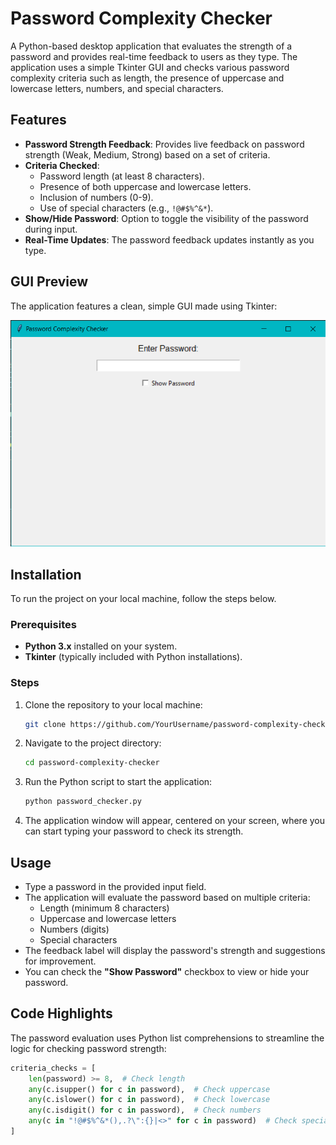 # Password Complexity Checker

A Python-based desktop application that evaluates the strength of a password and provides real-time feedback to users as they type. The application uses a simple Tkinter GUI and checks various password complexity criteria such as length, the presence of uppercase and lowercase letters, numbers, and special characters.

## Features

- **Password Strength Feedback**: Provides live feedback on password strength (Weak, Medium, Strong) based on a set of criteria.
- **Criteria Checked**:
  - Password length (at least 8 characters).
  - Presence of both uppercase and lowercase letters.
  - Inclusion of numbers (0-9).
  - Use of special characters (e.g., `!@#$%^&*`).
- **Show/Hide Password**: Option to toggle the visibility of the password during input.
- **Real-Time Updates**: The password feedback updates instantly as you type.

## GUI Preview

The application features a clean, simple GUI made using Tkinter:

![App Screenshot](screenshot.png)

## Installation

To run the project on your local machine, follow the steps below.

### Prerequisites

- **Python 3.x** installed on your system.
- **Tkinter** (typically included with Python installations).

### Steps

1. Clone the repository to your local machine:
    ```bash
    git clone https://github.com/YourUsername/password-complexity-checker.git
    ```

2. Navigate to the project directory:
    ```bash
    cd password-complexity-checker
    ```

3. Run the Python script to start the application:
    ```bash
    python password_checker.py
    ```

4. The application window will appear, centered on your screen, where you can start typing your password to check its strength.

## Usage

- Type a password in the provided input field.
- The application will evaluate the password based on multiple criteria:
  - Length (minimum 8 characters)
  - Uppercase and lowercase letters
  - Numbers (digits)
  - Special characters
- The feedback label will display the password's strength and suggestions for improvement.
- You can check the **"Show Password"** checkbox to view or hide your password.

## Code Highlights

The password evaluation uses Python list comprehensions to streamline the logic for checking password strength:

```python
criteria_checks = [
    len(password) >= 8,  # Check length
    any(c.isupper() for c in password),  # Check uppercase
    any(c.islower() for c in password),  # Check lowercase
    any(c.isdigit() for c in password),  # Check numbers
    any(c in "!@#$%^&*(),.?\":{}|<>" for c in password)  # Check special characters
]

